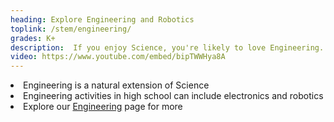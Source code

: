 ```yaml
---
heading: Explore Engineering and Robotics
toplink: /stem/engineering/
grades: K+
description:  If you enjoy Science, you're likely to love Engineering.
video: https://www.youtube.com/embed/bipTWWHya8A
---
```


<li>Engineering is a natural extension of Science </li>
<li>Engineering activities in high school can include electronics and robotics</li>
<li>Explore our <a href="/stem/engineering/">Engineering</a> page for more</li>

